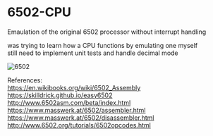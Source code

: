 # 6502-CPU
Emaulation of the original 6502 processor without interrupt handling

was trying to learn how a CPU functions by emulating one myself 
<br> still need to implement unit tests and handle decimal mode </br>



![6502](https://github.com/yashbbb009/6502Emu/assets/165434548/89973291-c70f-4dc7-8551-6e576136b846)


References:<br>
https://en.wikibooks.org/wiki/6502_Assembly <br>
https://skilldrick.github.io/easy6502 <br>
http://www.6502asm.com/beta/index.html <br>
https://www.masswerk.at/6502/assembler.html <br>
https://www.masswerk.at/6502/disassembler.html <br>
http://www.6502.org/tutorials/6502opcodes.html <br>
